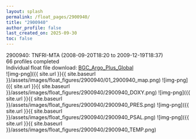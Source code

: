 ```yaml
---
layout: splash
permalink: /float_pages/2900940/
title: "2900940"
author_profile: false
last_created_on: 2025-09-30
toc: false
---
```

 
2900940: TNFRI-MTA (2008-09-20T18:20 to 2009-12-19T18:37)\
66 profiles completed\
Individual float file download: [BGC_Argo_Plus_Global](https://ftp.soest.hawaii.edu/bgc_argo_plus/Individual_Floats/outliers_removed/2900940_Sprof_processed.nc)\
![img-png]({{ site.url }}{{ site.baseurl }}/assets/images/float_figures/2900940/01_2900940_map.png)
![img-png]({{ site.url }}{{ site.baseurl }}/assets/images/float_figures/2900940/2900940_DOXY.png)
![img-png]({{ site.url }}{{ site.baseurl }}/assets/images/float_figures/2900940/2900940_PRES.png)
![img-png]({{ site.url }}{{ site.baseurl }}/assets/images/float_figures/2900940/2900940_PSAL.png)
![img-png]({{ site.url }}{{ site.baseurl }}/assets/images/float_figures/2900940/2900940_TEMP.png)
